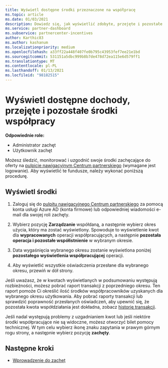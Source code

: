 ```yaml
---
title: Wyświetl dostępne środki przeznaczone na współpracę
ms.topic: article
ms.date: 01/03/2021
description: Dowiedz się, jak wyświetlić zdobyte, przejęte i pozostałe środki współpracy, wyświetlić daty wygaśnięcia i uzgodnić niespójne kwoty.
ms.service: partner-dashboard
ms.subservice: partnercenter-incentives
author: Karthic83
ms.author: kashanum
ms.localizationpriority: medium
ms.openlocfilehash: a33ff22a448f407fe0b795c43953fef7ee21e1bd
ms.sourcegitcommit: 531151a5dbc999b8b7de478d72ea115e6d579ff1
ms.translationtype: MT
ms.contentlocale: pl-PL
ms.lasthandoff: 01/13/2021
ms.locfileid: "98182515"
---
```

# <a name="view-available-earned-claimed-and-remaining-co-op-funds"></a>Wyświetl dostępne dochody, przejęte i pozostałe środki współpracy

**Odpowiednie role:**

- Administrator zachęt
- Użytkownik zachęt

Możesz śledzić, monitorować i uzgodnić swoje środki zachęcające do oferty na [pulpicie nawigacyjnym Centrum partnerskiego](https://partner.microsoft.com/dashboard/) (wymagane jest logowanie). Aby wyświetlić te fundusze, należy wykonać poniższą procedurę.

## <a name="view-your-funds"></a>Wyświetl środki

1. Zaloguj się do [pulpitu nawigacyjnego Centrum partnerskiego](https://partner.microsoft.com/dashboard/) za pomocą konta usługi Azure AD (konta firmowe) lub odpowiedniej wiadomości e-mail dla swojej roli zachęty.

2. Wybierz pozycję **Zarządzanie** współdaną, a następnie wybierz okres użycia, który ma zostać wyświetlony. Spowoduje to wyświetlenie kwot dla **wypracowanych** operacji współpracujących, a następnie **pozostała operacja i pozostałe współistnienie** w wybranym okresie. 

3. Data wygaśnięcia wybranego okresu zostanie wyświetlona poniżej **pozostałego wyświetlenia współpracującej** operacji.  

4. Aby wyświetlić wszystkie oświadczenia przesłane dla wybranego okresu, przewiń w dół strony.

Jeśli uważasz, że w kwotach wyświetlanych w podsumowaniu występują rozbieżności, możesz pobrać raport transakcji z poprzedniego okresu. Ten raport pomoże Ci określić ilość środków współpracowników uzyskanych dla wybranego okresu użytkowania. Aby pobrać raporty transakcji lub sprawdzić poprawność przesłanych oświadczeń, aby upewnić się, że pozostała kwota współdziałania jest dokładna, zobacz [historię transakcji](./payout-statement.md#transaction-history).

Jeśli nadal występują problemy z uzgadnianiem kwot lub jeśli niektóre środki współpracujące nie są widoczne, możesz otworzyć bilet pomocy technicznej. W tym celu wybierz ikonę znaku zapytania w prawym górnym rogu strony, a następnie wybierz pozycję **zachęty**.

## <a name="next-steps"></a>Następne kroki

- [Wprowadzenie do zachęt](incentives-get-started-intro.md)